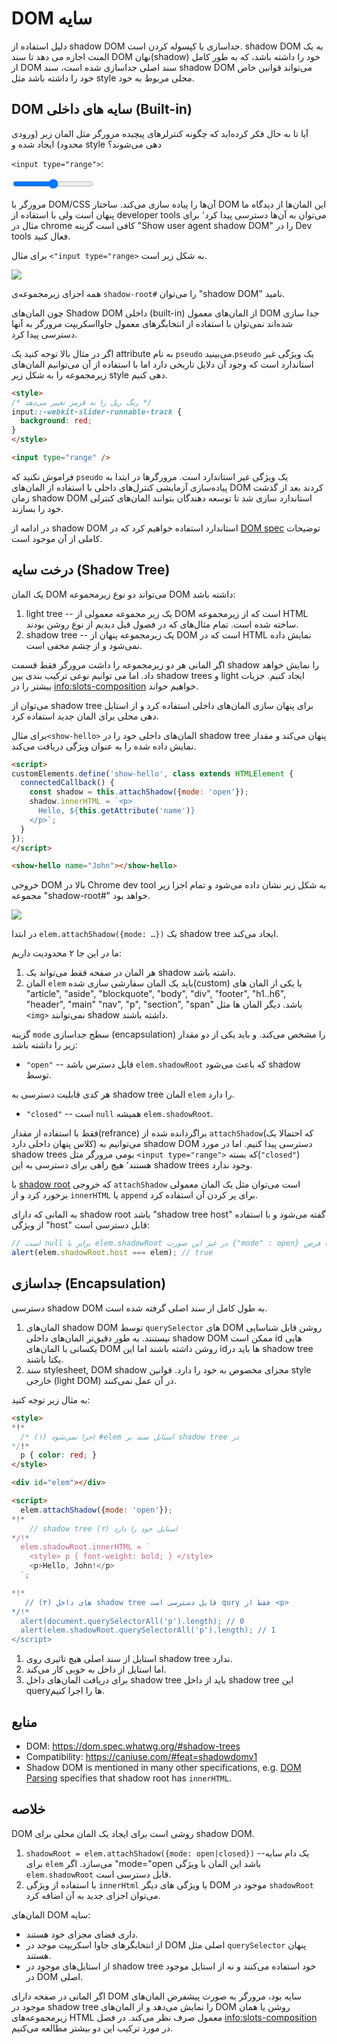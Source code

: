 # DOM سایه

دلیل استفاده از shadow DOM جداسازی یا کپسوله کردن است. shadow DOM به یک المنت اجازه می دهد تا سند DOM نهان(shadow) خود را داشته باشد، که به طور کامل از DOM سند اصلی جداسازی شده است، سند shadow DOM می‌تواند قوانین خاص خود را داشته باشد مثل style محلی مربوط به خود.

## DOM سایه های داخلی (Built-in)

آیا تا به حال فکر کرده‌اید که چگونه کنترلرهای پیچیده مرورگر مثل المان زیر (ورودی محدود) ایجاد شده و style دهی می‌شوند؟

`<input type="range">`:

<p>
<input type="range">
</p>

مرورگر با DOM/CSS آن‌ها را پیاده سازی می‌کند. ساختار DOM این المان‌ها از دیدگاه ما پنهان است ولی با استفاده از developer tools می‌توان به آن‌ها دسترسی پیدا کرد٬ برای مثال در chrome کافی‌ است گزینه "Show user agent shadow DOM" را در Dev tools فعال کنید.

برای مثال `<"input type="range>` به شکل زیر است.

![](shadow-dom-range.png)

همه اجزای زیرمجموعه‌ی `shadow-root#` را می‌توان "shadow DOM" نامید.

چون المان‌های Shadow DOM داخلی (built-in) از المان‌های معمول DOM جدا سازی شده‌اند نمی‌توان با استفاده از انتخابگرهای معمول جاوااسکریپت مرورگر به آنها دسترسی پیدا کرد.

اگر در مثال بالا توجه کنید یک attribute به نام `pseudo` می‌بینید.`pseudo` یک ویژگی غیر استاندارد است که وجود آن دلایل تاریخی دارد اما با استفاده از آن می‌توانیم المان‌های زیرمجموعه را به شکل زیر style دهی کنیم.

```html run autorun
<style>
/* رنگ ریل را به قرمز تغییر می‌دهد */
input::-webkit-slider-runnable-track {
  background: red;
}
</style>

<input type="range" />
```

فراموش نکنید که `pseudo` یک ویژگی غیر استاندارد است. مرورگر‌ها در ابتدا به پیاده‌سازی آزمایشی کنترل‌های داخلی با استفاده از المان‌های DOM کردند بعد از گذشت زمان  shadow DOM استاندارد سازی شد تا توسعه دهندگان بتوانند المان‌های کنترلی خود را بسازند.

در ادامه از shadow DOM استاندارد استفاده خواهیم کرد که در [DOM spec](https://dom.spec.whatwg.org/#shadow-trees) توضیحات کاملی از آن موجود است.

## درخت سایه (Shadow Tree)

یک المان DOM می‌تواند دو نوع زیرمجموعه DOM داشته باشد:

1. light tree -- یک زیر مجموعه معمولی از DOM است که از زیرمجموعه HTML ساخته شده است. تمام مثال‌های که در فصول قبل دیدیم از نوع روشن بودند.
2. shadow tree -- یک زیرمجموعه پنهان از DOM است که در HTML نمایش داده نمی‌شود و از چشم مخفی است.

اگر المانی هر دو زیرمجموعه را داشت مرورگر فقط قسمت shadow را نمایش خواهد داد. اما می توانیم نوعی ترکیب بندی بین shadow trees و light ایجاد کنیم. جزیات بیشتر را در <info:slots-composition> خواهیم خواند.

می‌توان از shadow tree برای پنهان سازی المان‌های داخلی استفاده کرد و از استایل دهی محلی برای المان جدید استفاده کرد.

برای مثال`<show-hello>` المان‌های داخلی خود را در shadow tree پنهان می‌کند و مقدار نمایش داده شده را به عنوان ویژگی دریافت می‌کند.

```html run autorun height=60
<script>
customElements.define('show-hello', class extends HTMLElement {
  connectedCallback() {
    const shadow = this.attachShadow({mode: 'open'});
    shadow.innerHTML = `<p>
      Hello, ${this.getAttribute('name')}
    </p>`;
  }  
});
</script>

<show-hello name="John"></show-hello>
```

خروجی DOM بالا در Chrome dev tool به شکل زیر نشان داده می‌شود و تمام اجزا زیر مجموعه "shadow-root#" خواهد بود.

![](shadow-dom-say-hello.png)

در ابتدا `elem.attachShadow({mode: …})` یک shadow tree ایجاد می‌کند.

ما در این جا ۲ محدودیت داریم:
1. هر المان در صفحه فقط می‌تواند یک shadow داشته باشد.
2. المان `elem` باید یک المان سفارشی سازی شده(custom) یا یکی از المان های "article", "aside", "blockquote", "body", "div", "footer", "h1..h6", "header", "main" "nav", "p", "section", "span" باشد. دیگر المان ها مثل `<img>` نمی‌توانند shadow داشته باشند.

 گزینه `mode` سطح جداسازی (encapsulation) را مشخص می‌کند. و باید یکی از دو مقدار زیر را داشته باشد:
- `"open"` -- قابل دسترس باشد `elem.shadowRoot` که باعث می‌شود shadow توسط.

هر کدی قابلیت دسترسی به shadow tree المان `elem` را دارد.
- `"closed"` -- است `null` همیشه `elem.shadowRoot`.

فقط با استفاده از مقدار(refrance) براگردانده شده از `attachShadow`(که احتمالا یک کلاس پنهان داخلی دارد) می‌توانیم به shadow DOM دسترسی پیدا کنیم. اما در مورد shadow trees بومی مرورگر مثل `<input type="range">` که بسته(`"closed"`) هستند٬ هیچ راهی برای دسترسی به این shadow trees وجود ندارد.

با [shadow root](https://dom.spec.whatwg.org/#shadowroot) که خروجی `attachShadow` است می‌توان مثل یک المان معمولی برخورد کرد و از `innerHTML` یا `append` برای پر کردن آن استفاده کرد.

به المانی که دارای shadow root باشد "shadow tree host" گفته می‌شود و با استفاده از ویژگی "host" قابل دسترسی است:

```js
// است null برابر با elem.shadowRoot در غیر این صورت {"mode" : open} با فرض
alert(elem.shadowRoot.host === elem); // true
```

## جداسازی (Encapsulation)

دسترسی shadow DOM به طول کامل از سند اصلی گرفته شده است.

1. المان‌های shadow DOM توسط `querySelector` های DOM روشن قابل شناسایی نیستنتد. به طور دقیق‌تر المان‌های داخلی shadow DOM ممکن است id هایی یکسانی با المان‌های DOM روشن داشته باشند اما این idها باید در shadow tree یکتا باشند.
2. سند stylesheet, DOM shadow مجزای مخصوص به خود را دارد. قوانین style خارجی (light DOM) در آن عمل نمی‌کنند.

به مثال زیر توجه کنید:

```html run untrusted height=40
<style>
*!*
  /* اجرا نمی‌شود (۱) #elem استایل سند بر shadow tree در 	
*/!*
  p { color: red; }
</style>

<div id="elem"></div>

<script>
  elem.attachShadow({mode: 'open'});
*!*
    // shadow tree استایل خود را دارد (۲)
*/!*
  elem.shadowRoot.innerHTML = `
    <style> p { font-weight: bold; } </style>
    <p>Hello, John!</p>
  `;

*!*
   // (۳) ‌های داخل shadow tree قابل دسترسی است qury فقط از <p>
*/!*
  alert(document.querySelectorAll('p').length); // 0
  alert(elem.shadowRoot.querySelectorAll('p').length); // 1
</script>  
```

1. استایل از سند اصلی هیچ تاثیری روی shadow tree ندارد.
2. اما استایل از داخل به خوبی کار می‌کند.
3. برای دریافت المان‌های داخل shadow tree باید از داخل shadow tree این query‌ها را اجرا کنیم.

## منابع

- DOM: <https://dom.spec.whatwg.org/#shadow-trees>
- Compatibility: <https://caniuse.com/#feat=shadowdomv1>
- Shadow DOM is mentioned in many other specifications, e.g. [DOM Parsing](https://w3c.github.io/DOM-Parsing/#the-innerhtml-mixin) specifies that shadow root has `innerHTML`.


## خلاصه

DOM روشی است برای ایجاد یک المان محلی برای shadow DOM.

1. `shadowRoot = elem.attachShadow({mode: open|closed})` --یک دام سایه برای `elem` می‌سازد. اگر "mode="open باشد این المان با ویژگی `elem.shadowRoot` قابل دسترسی است.
2. با استفاده از ویژگی `innerHtml` یا ویژگی های دیگر DOM موجود در `shadowRoot` می‌توان اجزای جدید به آن اضافه کرد.

المان‌های DOM سایه:
- داری فضای مجزای خود هستند.
- از انتخابگر‌های جاوا اسکریپت موجد در DOM اصلی مثل `querySelector` پنهان هستند.
- از استایل‌های موجود در shadow tree خود استفاده می‌کنند و نه از استایل موجود در DOM اصلی.

اگر المانی در صفحه دارای DOM سایه بود، مرورگر به صورت پیشفرض المان‌های موجود در shadow tree را نمایش می‌دهد و از المان‌های DOM روشن یا همان زیرمجموعه‌های HTML معمول صرف نظر می‌کند. در فصل <info:slots-composition> در مورد ترکیب این دو بیشتر مطالعه می‌کنیم.
